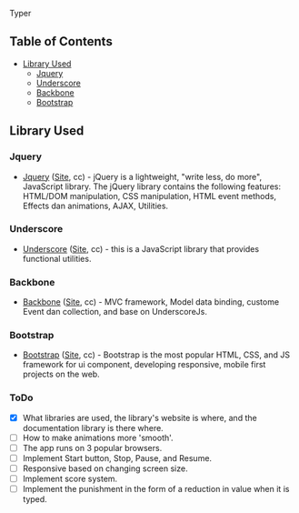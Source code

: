 Typer

## Table of Contents

* [Library Used](#library_used)
  * [Jquery](#jquery)
  * [Underscore](#underscore)
  * [Backbone](#backbone)
  * [Bootstrap](#bootstrap)


<a name='library_used'></a>
## Library Used

<a name='jquery'></a>
### Jquery

* [Jquery][repo-jquery] ([Site][website-jquery], cc) - jQuery is a lightweight, "write less, do more", JavaScript library. The jQuery library contains the following features: HTML/DOM manipulation, CSS manipulation, HTML event methods, Effects dan animations, AJAX, Utilities.

[repo-jquery]: https://github.com/jquery/jquery
[website-jquery]: https://jquery.com/

<a name='underscore'></a>
### Underscore

* [Underscore][repo-underscore] ([Site][website-underscore], cc) - this is a JavaScript library that provides functional utilities.

[repo-underscore]: https://github.com/jashkenas/underscore
[website-underscore]: https://underscorejs.org/

<a name='backbone'></a>
### Backbone

* [Backbone][repo-backbone] ([Site][website-backbone], cc) - MVC framework, Model data binding, custome Event dan collection, and base on UnderscoreJs.

[repo-backbone]: https://github.com/jashkenas/backbone
[website-backbone]: http://backbonejs.org/

<a name='bootstrap'></a>
### Bootstrap

* [Bootstrap][repo-bootstrap] ([Site][website-bootstrap], cc) - Bootstrap is the most popular HTML, CSS, and JS framework for ui component, developing responsive, mobile first projects on the web.

[repo-bootstrap]: https://github.com/twbs/bootstrap
[website-bootstrap]: http://getbootstrap.com/



### ToDo

- [x] What libraries are used, the library's website is where, and the documentation library is there where.
- [ ] How to make animations more 'smooth'.
- [ ] The app runs on 3 popular browsers.
- [ ] Implement Start button, Stop, Pause, and Resume.
- [ ] Responsive based on changing screen size.
- [ ] Implement score system.
- [ ] Implement the punishment in the form of a reduction in value when it is typed.
